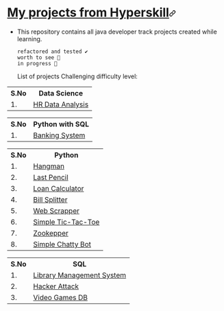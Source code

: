 <html lang="en">
<head>
</head>
<body>
<h1 tabindex="-1" id="user-content-what-is-hyperskill-" dir="auto"><a class="heading-link" href="#what-is-hyperskill-">My projects from Hyperskill<svg class="octicon octicon-link" viewBox="0 0 16 16" version="1.1" width="16" height="16" aria-hidden="true"><path d="m7.775 3.275 1.25-1.25a3.5 3.5 0 1 1 4.95 4.95l-2.5 2.5a3.5 3.5 0 0 1-4.95 0 .751.751 0 0 1 .018-1.042.751.751 0 0 1 1.042-.018 1.998 1.998 0 0 0 2.83 0l2.5-2.5a2.002 2.002 0 0 0-2.83-2.83l-1.25 1.25a.751.751 0 0 1-1.042-.018.751.751 0 0 1-.018-1.042Zm-4.69 9.64a1.998 1.998 0 0 0 2.83 0l1.25-1.25a.751.751 0 0 1 1.042.018.751.751 0 0 1 .018 1.042l-1.25 1.25a3.5 3.5 0 1 1-4.95-4.95l2.5-2.5a3.5 3.5 0 0 1 4.95 0 .751.751 0 0 1-.018 1.042.751.751 0 0 1-1.042.018 1.998 1.998 0 0 0-2.83 0l-2.5 2.5a1.998 1.998 0 0 0 0 2.83Z"></path></svg></a></h1>
<ul dir="auto">
<li>This repository contains all java developer track projects created while learning.

    refactored and tested ✔
    worth to see 💎
    in progress 🚧

List of projects
Challenging difficulty level:</li>
</ul>
</tbody></table>
  <table>
  <tbody><tr>
    <th>S.No</th>
    <th>Data Science</th>
  </tr>
  <tr>
    <td>1.</td>
    <td><a href="https://github.com/Brzydok/Hyperskill.org/tree/main/Data_Science/HR">HR Data Analysis</a></td>
  </tr>
</tbody></table>
<table>
  <tbody><tr>
    <th>S.No</th>
    <th>Python with SQL</th>
  </tr>
  <tr>
    <td>1.</td>
    <td><a href="https://github.com/Brzydok/Hyperskill.org/tree/main/Python/Simple_Bank">Banking System</a></td>
  </tr>
  </tbody></table>
<table>
  <tbody><tr>
    <th>S.No</th>
    <th>Python</th>
  </tr>
  <tr>
    <td>1.</td>
    <td><a href="https://github.com/Brzydok/Hyperskill.org/tree/main/Python/Hangman">Hangman</a></td>
  </tr>
  <tr>
    <td>2.</td>
    <td><a href="https://github.com/Brzydok/Hyperskill.org/tree/main/Python/Last_Pensil">Last Pencil</a></td>
  </tr>
  <tr>
    <td>3.</td>
     <td><a href="https://github.com/Brzydok/Hyperskill.org/tree/main/Python/Loan_Calculator">Loan Calculator</a></td>
  </tr>
  <tr>
    <td>4.</td>  
    <td><a href="https://github.com/Brzydok/Hyperskill.org/tree/main/Python/Bill_Splitter">Bill Splitter</a></td>
  </tr>
  <tr>
    <td>5.</td>
   <td><a href="https://github.com/Brzydok/Hyperskill.org/tree/main/Python/Web_scrapper">Web Scrapper</a></td>
  </tr>
  <tr>
    <td>6.</td>
    <td><a href="https://github.com/Brzydok/Hyperskill.org/tree/main/Python/Tic-Tac-Toe">Simple Tic-Tac-Toe</a></td>
  </tr>
  <tr>
    <td>7.</td>
    <td><a href="https://github.com/Brzydok/Hyperskill.org/tree/main/Python/Zoo">Zookepper</a></td>
  </tr>
  <tr>
    <td>8.</td>
    <td><a href="https://github.com/Brzydok/Hyperskill.org/tree/main/Python/Simple_Bot">Simple Chatty Bot</a></td>
  </tr>
</tbody></table>  
<table>
  <tbody><tr>
    <th>S.No</th>
    <th>SQL</th>
  </tr>
  <tr>
    <td>1.</td>
    <td><a href="https://github.com/Brzydok/Hyperskill.org/tree/main/SQL/LMS">Library Management System</a></td>
  </tr>
  <tr>
    <td>2.</td>
    <td><a href="https://github.com/Brzydok/Hyperskill.org/tree/main/SQL/Hacker_Attack">Hacker Attack</a></td>
  </tr>
  <tr>
    <td>3.</td>
    <td><a href="https://github.com/Brzydok/Hyperskill.org/tree/main/SQL/Video_Games">Video Games DB</a></td>
  </tr>
</tbody></table>
</article>
          </div>
      </div>
  </readme-toc>
</body>
</html>
